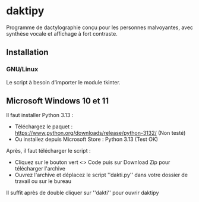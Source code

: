 # daktipy
Programme de dactylographie conçu pour les personnes malvoyantes, avec synthèse
vocale et affichage à fort contraste.

## Installation
### GNU/Linux
Le script à besoin d'importer le module tkinter.

## Microsoft Windows 10 et 11
Il faut installer Python 3.13 :
  * Téléchargez le paquet : https://www.python.org/downloads/release/python-3132/ (Non testé)
  * Ou installez depuis Microsoft Store : Python 3.13 (Test OK)

Après, il faut télécharger le script :
  * Cliquez sur le bouton vert <> Code puis sur Download Zip pour télécharger l'archive
  * Ouvrez l'archive et déplacez le script ''dakti.py'' dans votre dossier de travail ou sur le bureau

Il suffit après de double cliquer sur ''dakti'' pour ouvrir daktipy

